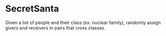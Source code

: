 # SecretSanta

Given a list of people and their class (ex. nuclear family), randomly assign givers and receivers in pairs that cross classes.
